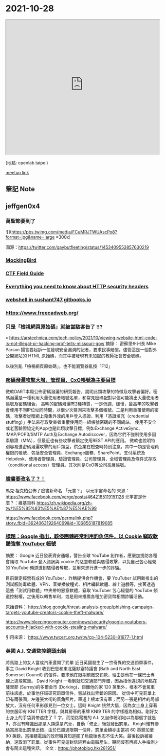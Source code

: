 # 2021-10-28

<iframe src="https://photos.hackingthursday.org/2021/2021-10-28" width="100%" height="440px"></iframe>

(地點: openlab.taipei)

[meetup link](https://www.meetup.com/hackingthursday/events/mswgqsyccnblc/)


## 筆記 Note

## jeffgen0x4

### 萬聖節要到了
![](https://pbs.twimg.com/media/FCuMRJTWUAscPo8?format=jpg&name=large =300x)

圖源：https://twitter.com/gaybutfleeting/status/1453409553857630219

### [MockingBird](https://github.com/babysor/MockingBird)
### [CTF Field Guide](https://trailofbits.github.io/ctf/)
### [Everything you need to know about HTTP security headers](https://blog.appcanary.com/2017/http-security-headers.html)

### [webshell in sushant747.gitbooks.io](https://sushant747.gitbooks.io/total-oscp-guide/content/webshell.html)

### https://www.freecadweb.org/
### 只是「檢視網頁原始碼」就被當駭客告了 !!?
» https://arstechnica.com/tech-policy/2021/10/viewing-website-html-code-is-not-illegal-or-hacking-prof-tells-missouri-gov/
摘錄：
密蘇里州州長 Mike Parson 揚言要起訴一位發現安全漏洞的記者，要求民事賠償。儘管這是一個對外公開網站的  HTML 原始碼，而其中被發現有未加密的教師社會安全號碼。

以後別亂「檢視網頁原始碼」，也不能瀏覽器亂按「F12」
### [密碼潑灑攻擊大增，管理員、CxO帳號為主要目標](https://www.ithome.com.tw/news/147529)

微軟DART本周公佈密碼潑灑的研究報告，說明此類攻擊的特徵及攻擊者偏好。密碼潑灑是一種利用大量使用者帳號名單，和常見密碼配對以儘可能猜出大量使用者帳號及密碼組合。
高明的密碼潑灑有2種特質，一是低調、緩慢，最高竿的攻擊者會使用不同IP位址同時間，以很少次猜測來攻擊多個帳號。二是利用重覆使用的密碼，攻擊者從暗網上蒐集外洩的用戶登入憑證，利用「憑證填充（credential stuffing）」手法來存取受害者重覆使用同一組帳號密碼的不同網站。
使用不安全或老舊驗證協定的App也是此類攻擊目標，例如Exchange ActiveSync、IMAP/POP3/SMTP Auth及Exchange Autodiscover，因為它們不強制使用多因素驗證（MfA），但最近也有些攻擊者鎖定使用REST API的應用。
微軟也說明特別容易遭密碼潑灑攻擊的用戶類型，供企業在檢查時特別注意。其中一類是管理員權限的帳號，包括安全管理員、Exchange服務、SharePoint、支付系統及Helpdesk、使用者管理員、驗證管理員、公司管理員、全域管理員及條件式存取（conditional access）管理員。其次則是CxO等公司高層帳號。
### [臉書要改名了？！](https://www.facebook.com/permalink.php?story_fbid=392406319264069&id=106856187819085)
馬克·祖克柏公佈了臉書新命名
「元書？」
以元宇宙命名的
來源：
https://www.facebook.com/verge/posts/4642185119151128
元宇宙是什麼？：維基百科
https://zh.wikipedia.org/zh-tw/%E5%85%83%E5%AE%87%E5%AE%99

https://www.facebook.com/permalink.php?story_fbid=392406319264069&id=106856187819085

### [標題：Google 指出，駭侵團體經常利用釣魚信件，以 Cookie 竊取軟體強奪 YouTuber 帳號](https://www.facebook.com/netwargame/posts/4341094025939414)

摘要：
Google 近日發表資安通報，警告全球 YouTube 創作者，應嚴加提防各種會竊取 YouTube 登入資訊與 cookie 的惡意軟體與駭侵攻擊，以免自己苦心經營的 YouTube 頻道遭到駭侵者奪取，並用來進行進一步的詐騙。

目前鎖定經營有成的 YouTuber，詐稱提供合作機會，要 YouTuber 試用新推出的測試版防毒軟體、VPN、音樂播放程式、相片編輯軟體、線上遊戲等，接著透過這些「測試用軟體」中夾帶的惡意軟體，竊取 YouTuber 苦心經營的 YouTube 頻道控制權，之後用以轉售牟利，或是用來推廣各種加密貨幣相關詐騙活動。

原始資料：
https://blog.google/threat-analysis-group/phishing-campaign-targets-youtube-creators-cookie-theft-malware/

https://www.bleepingcomputer.com/news/security/google-youtubers-accounts-hijacked-with-cookie-stealing-malware/

引用來源：
https://www.twcert.org.tw/tw/cp-104-5230-81977-1.html

### 英國 A.I. 交通監控鏡頭出錯
將馬路上的女人當成汽車還開了罰單
近日英國發生了一宗奇異的交通罰單事件，事主 David Knight 收到巴思和東北薩默塞特議會 (Bath and North East Somerset Council) 的信件，要求他在限期前繳交罰款，理由是他在一條巴士專線上違規駕車。
David Knight 一看到就知交通部門弄錯，因為指他違規的地點在薩里郡 (Surrey)的多爾金市 (Dorking)，距離他的家 120 英里外，根本不會駕車前往該處，於事他仔細研究罰單信件，嘗試找出弄錯的原因。
從信中可見罰單上印有兩張圖，左邊張大街的廣角照片，車道上根本沒有車；而另一張是相片的局部放大，沒有任何車影卻見到一位女士。這時 Knight 恍然大悟，因為女士身上穿著的衣服印有 KNITTER 字樣，與其房車的車牌 KNI9 TER 的字樣極為相似。剛好女士身上的手袋肩帶遮住了 T 字，而閉路電視的 A.I. 又自作聰明地以為那個字就是 9，亦沒有辨識出那是人類還是汽車，自動「修正」後就發出罰單。
Knight惟有聯絡當局指出罰單出錯，由於已超過限期一個月，罰單金額亦由當初 60 英鎊加至 90 英鎊，當接聽電話的政府職員知道擺了烏龍後也忍不住大笑。最後投訴被接納，還取消了罰單。從事件可見這封信純粹由電腦產生，期間沒有再經人手檢測才會有鬧出這種笑話。
全文︰https://photoblog.hk/281951/
